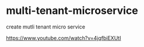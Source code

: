 # multi-tenant-microservice
create mutli tenant micro service

https://www.youtube.com/watch?v=4jqfbiEXUtI

